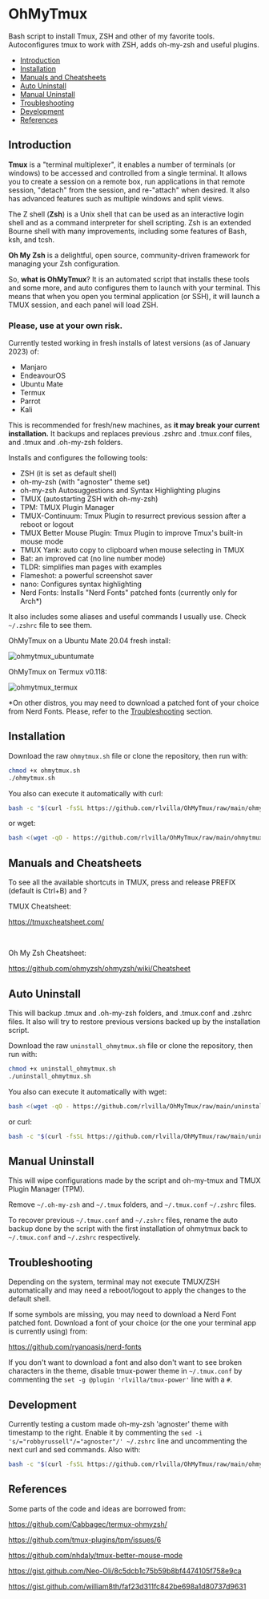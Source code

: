 <!-- omit from toc -->
# OhMyTmux

Bash script to install Tmux, ZSH and other of my favorite tools. Autoconfigures tmux to work with ZSH, adds oh-my-zsh and useful plugins.

- [Introduction](#introduction)
- [Installation](#installation)
- [Manuals and Cheatsheets](#manuals-and-cheatsheets)
- [Auto Uninstall](#auto-uninstall)
- [Manual Uninstall](#manual-uninstall)
- [Troubleshooting](#troubleshooting)
- [Development](#development)
- [References](#references)

## Introduction

**Tmux** is a "terminal multiplexer", it enables a number of terminals (or windows) to be accessed and controlled from a single terminal. It allows you to create a session on a remote box, run applications in that remote session, "detach" from the session, and re-"attach" when desired. It also has advanced features such as multiple windows and split views.

The Z shell (**Zsh**) is a Unix shell that can be used as an interactive login shell and as a command interpreter for shell scripting. Zsh is an extended Bourne shell with many improvements, including some features of Bash, ksh, and tcsh.

**Oh My Zsh** is a delightful, open source, community-driven framework for managing your Zsh configuration.

So, **what is OhMyTmux**? It is an automated script that installs these tools and some more, and auto configures them to launch with your terminal. This means that when you open you terminal application (or SSH), it will launch a TMUX session, and each panel will load ZSH.
<!-- omit from toc -->
### **Please, use at your own risk.**

Currently tested working in fresh installs of latest versions (as of January 2023) of:

- Manjaro
- EndeavourOS
- Ubuntu Mate
- Termux
- Parrot
- Kali

This is recommended for fresh/new machines, as **it may break your current installation.** It backups and replaces previous .zshrc and .tmux.conf files, and .tmux and .oh-my-zsh folders.

Installs and configures the following tools:

- ZSH (it is set as default shell)
- oh-my-zsh (with "agnoster" theme set)
- oh-my-zsh Autosuggestions and Syntax Highlighting plugins
- TMUX (autostarting ZSH with oh-my-zsh)
- TPM: TMUX Plugin Manager
- TMUX-Continuum: Tmux Plugin to resurrect previous session after a reboot or logout
- TMUX Better Mouse Plugin: Tmux Plugin to improve Tmux's built-in mouse mode
- TMUX Yank: auto copy to clipboard when mouse selecting in TMUX
- Bat: an improved cat (no line number mode)
- TLDR: simplifies man pages with examples
- Flameshot: a powerful screenshot saver
- nano: Configures syntax highlighting
- Nerd Fonts: Installs "Nerd Fonts" patched fonts (currently only for Arch*)

It also includes some aliases and useful commands I usually use. Check ```~/.zshrc``` file to see them.

OhMyTmux on a Ubuntu Mate 20.04 fresh install:

![ohmytmux_ubuntumate](https://user-images.githubusercontent.com/16118866/227494728-ec09a805-1ed4-47e4-8fab-f29708026219.png)

OhMyTmux on Termux v0.118:

![ohmytmux_termux](https://user-images.githubusercontent.com/16118866/216121625-53073dc1-7cbd-47c6-814f-1156cc2830e5.jpg)

*On other distros, you may need to download a patched font of your choice from Nerd Fonts. Please, refer to the [Troubleshooting](#troubleshooting) section.

## Installation

Download the raw ```ohmytmux.sh``` file or clone the repository, then run with:

```bash
chmod +x ohmytmux.sh
./ohmytmux.sh
```

You also can execute it automatically with curl:

```bash
bash -c "$(curl -fsSL https://github.com/rlvilla/OhMyTmux/raw/main/ohmytmux.sh)"
```

or wget:

```bash
bash <(wget -qO - https://github.com/rlvilla/OhMyTmux/raw/main/ohmytmux.sh)
```



## Manuals and Cheatsheets

To see all the available shortcuts in TMUX, press and release PREFIX (default is Ctrl+B) and ?

TMUX Cheatsheet:

https://tmuxcheatsheet.com/  

<br/>

Oh My Zsh Cheatsheet:

https://github.com/ohmyzsh/ohmyzsh/wiki/Cheatsheet

## Auto Uninstall

This will backup .tmux and .oh-my-zsh folders, and .tmux.conf and .zshrc files.
It also will try to restore previous versions backed up by the installation script.

Download the raw ```uninstall_ohmytmux.sh``` file or clone the repository, then run with:

```bash
chmod +x uninstall_ohmytmux.sh
./uninstall_ohmytmux.sh
```

You also can execute it automatically with wget:

```bash
bash <(wget -qO - https://github.com/rlvilla/OhMyTmux/raw/main/uninstall_ohmytmux.sh)
```

or curl:

```bash
bash -c "$(curl -fsSL https://github.com/rlvilla/OhMyTmux/raw/main/uninstall_ohmytmux.sh)"
```

## Manual Uninstall

This will wipe configurations made by the script and oh-my-tmux and TMUX Plugin Manager (TPM).

Remove ```~/.oh-my-zsh``` and ```~/.tmux``` folders, and ```~/.tmux.conf``` ```~/.zshrc``` files.

To recover previous ```~/.tmux.conf``` and ```~/.zshrc``` files, rename the auto backup done by the script with the first installation of ohmytmux back to ```~/.tmux.conf``` and ```~/.zshrc``` respectively.

## Troubleshooting

Depending on the system, terminal may not execute TMUX/ZSH automatically and may need a reboot/logout to apply the changes to the default shell.

If some symbols are missing, you may need to download a Nerd Font patched font. Download a font of your choice (or the one your terminal app is currently using) from:

https://github.com/ryanoasis/nerd-fonts

If you don't want to download a font and also don't want to see broken characters in the theme, disable tmux-power theme in ```~/.tmux.conf``` by commenting the ```set -g @plugin 'rlvilla/tmux-power'``` line with a ```#```.

## Development

Currently testing a custom made oh-my-zsh 'agnoster' theme with timestamp to the right. Enable it by commenting the ```sed -i 's/="robbyrussell"/="agnoster"/' ~/.zshrc``` line and uncommenting the next curl and sed commands. Also with:

```bash
bash -c "$(curl -fsSL https://github.com/rlvilla/OhMyTmux/raw/main/ohmytmux.sh)" -s testing
```

## References

Some parts of the code and ideas are borrowed from:

https://github.com/Cabbagec/termux-ohmyzsh/

https://github.com/tmux-plugins/tpm/issues/6

https://github.com/nhdaly/tmux-better-mouse-mode

https://gist.github.com/Neo-Oli/8c5dcb1c75b59b8bf4474105f758e9ca

https://gist.github.com/william8th/faf23d311fc842be698a1d80737d9631

